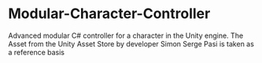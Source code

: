 # Modular-Character-Controller
Advanced modular C# controller for a character in the Unity engine. The Asset from the Unity Asset Store by developer Simon Serge Pasi is taken as a reference basis
